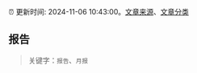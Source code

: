 :alarm_clock: 更新时间: 2024-11-06 10:43:00。[文章来源](/README.md)、[文章分类](/TAGS.md)

## 报告


> 关键字：`报告`、`月报`



